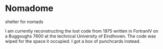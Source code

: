# Nomadome
shelter for nomads

I am currently reconstructing the lost code from 1975 written in FortranIV on a Buggoughs 7600 at the technical University of Eindhoven.
The code was wiped for the space it occupied. I got a box of punchcards instead.
